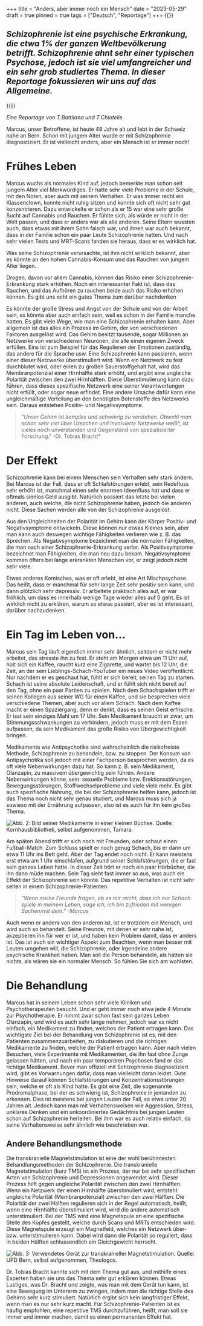 +++
title = "Anders, aber immer noch ein Mensch"
date = "2023-05-29"
draft = true
pinned = true
tags = ["Deutsch", "Reportage"]
+++
{{<lead>}}

## *Schizophrenie ist eine psychische Erkrankung, die etwa 1% der ganzen Weltbevölkerung betrifft. Schizophrenie ahnt sehr einer typischen Psychose, jedoch ist sie viel umfangreicher und ein sehr grob studiertes Thema. In dieser Reportage fokussieren wir uns auf das Allgemeine.*

{{</lead>}}

*Eine Reportage von T.Battilana und T.Chiotelis*

Marcus, unser Betroffene, ist heute 48 Jahre alt und lebt in der Schweiz nahe an Bern. Schon mit jungem Alter wurde er mit Schizophrenie diagnostiziert. Er ist vielleicht anders, aber ein Mensch ist er immer noch!

# Frühes Leben

Marcus wuchs als normales Kind auf, jedoch bemerkte man schon seit jungem Alter viel Merkwürdiges. Er hatte sehr viele Probleme in der Schule, mit den Noten, aber auch mit seinem Verhalten. Er was immer recht ein Klassenclown, konnte nicht ruhig sitzen und konnte sich oft nicht sehr gut konzentrieren. Dazu entwickelte er schon als er 15 war eine sehr große Sucht auf Cannabis und Rauchen. Er fühlte sich, als würde er nicht in der Welt passen, und dass er anders war als alle anderen. Seine Eltern wussten auch, dass etwas mit ihrem Sohn falsch war, und ihnen war auch bekannt, dass in der Familie schon ein paar Leute Schizophrenie hatten. Und nach sehr vielen Tests und MRT-Scans fanden sie heraus, dass er es wirklich hat.

Was seine Schizophrenie verursachte, ist ihm nicht wirklich bekannt, aber es könnte an den hohen Cannabis-Konsum und das Rauchen von jungem Alter liegen.

Drogen, davon vor allem Cannabis, können das Risiko einer Schizophrenie-Erkrankung stark erhöhen. Noch ein interessanter Fakt ist, dass das Rauchen, und das Aufhören zu rauchen beide auch das Risiko erhöhen können. Es gibt uns echt ein gutes Thema zum darüber nachdenken

Es könnte der große Stress und Angst von der Schule und von der Arbeit sein, es könnte aber auch einfach sein, weil es schon in der Familie manche hatten. Es gibt viele Wege, wie man eine Schizophrenie erhalten kann. Aber allgemein ist das alles ein Prozess im Gehirn, der von verschiedenen Faktoren ausgelöst wird. Das Gehirn besitzt tausende, sogar Millionen an Netzwerke von verschiedenen Neuronen, die alle einen eigenen Zweck erfüllen. Eins ist zum Beispiel für das Regulieren der Emotionen zuständig, das andere für die Sprache usw. Eine Schizophrenie kann passieren, wenn einer dieser Netzwerke überstimuliert wird. Wenn ein Netzwerk zu fest durchblutet wird, oder einen zu großen Sauerstoffgehalt hat, wird das Membranpotenzial einer Hirnhälfte stark erhöht, und ergibt eine ungleiche Polarität zwischen den zwei Hirnhälften. Diese Überstimulierung kann dazu führen, dass dieses spezifische Netzwerk eine seiner Verantwortungen nicht erfüllt, oder sogar neue erfindet. Eine andere Ursache dafür kann eine ungleichmäßige Verteilung an den benötigten Botenstoffe des Netzwerks sein. Daraus entstehen Positiv- und Negativsymptome.

> *"Unser Gehirn ist komplex und schwierig zu verstehen. Obwohl man schon sehr viel über Ursachen und involvierte Netzwerke wei*ß*, ist vieles noch unverstanden und Gegenstand von spezialisierter Forschung." -Dr. Tobias Bracht*

# Der Effekt

Schizophrenie kann bei einem Menschen sein Verhalten sehr stark ändern. Bei Marcus ist der Fall, dass er oft Schlafstörungen erlebt, sein Redefluss sehr erhöht ist, manchmal einen sehr enormen Ideenfluss hat und dass er oftmals sinnlos Geld ausgibt. Natürlich passiert das letzte bei vielen anderen, auch welche, die nicht Schizophrenie haben, jedoch die anderen nicht. Diese Sachen werden alle von der Schizophrenie ausgelöst.

Aus den Ungleichheiten der Polarität im Gehirn kann der Körper Positiv- und Negativsymptome entwickeln. Diese können nur etwas Kleines sein, aber man kann auch deswegen wichtige Fähigkeiten verlieren wie z. B. das Sprechen. Als Negativsymptome bezeichnet man die normalen Fähigkeiten, die man nach einer Schizophrenie-Erkrankung verlor. Als Positivsymptome bezeichnet man Fähigkeiten, die man neu dazu bekam. Negativsymptome kommen öfters bei lange erkrankten Menschen vor, er zeigt jedoch nicht sehr viele.

Etwas anderes Komisches, was er oft erlebt, ist eine Art Mischpsychose. Das heißt, dass er manchmal für sehr lange Zeit sehr positiv sein kann, und dann plötzlich sehr depressiv. Er arbeitete praktisch alles auf, er war fröhlich, um dass es innerhalb wenige Tage wieder alles auf 0 geht. Es ist wirklich nicht zu erklären, warum so etwas passiert, aber es ist interessant, darüber nachzudenken.

# Ein Tag im Leben von…

Marcus sein Tag läuft eigentlich immer sehr ähnlich, seitdem er nicht mehr arbeitet, das stresste ihn zu fest. Er steht am Morgen etwa um 11 Uhr auf, holt sich ein Kaffee, raucht kurz eine Zigarette, und wartet bis 12 Uhr, die Zeit, an der sein Lieblings-Schach-YouTuber ein neues Video veröffentlicht. Nur nachdem er es geschaut hat, fühlt er sich bereit, seinen Tag zu starten. Schach ist seine absolute Leidenschaft, und er fühlt sich nicht bereit auf den Tag, ohne ein paar Partien zu spielen. Nach dem Schachspielen trifft er seinen Kollegen aus seiner WG für einen Kaffee, und sie besprechen viele verschiedene Themen, aber auch vor allem Schach. Nach dem Kaffee macht er einen Spaziergang, denn er denkt, dass es seinen Geist erfrische. Er isst sein einziges Mahl um 17 Uhr. Sein Medikament braucht er zwar, um Stimmungsschwankungen zu verhindern, jedoch muss er mit dem Essen aufpassen, da sein Medikament das große Risiko von Übergewichtigkeit bringen.

Medikamente wie Antipsychotika sind wahrscheinlich die risikofreiste Methode, Schizophrenie zu behandeln, bzw. zu stoppen. Der Konsum von Antipsychotika soll jedoch mit einer Fachperson besprochen werden, da es oft viele Nebenwirkungen dazu hat. So kann z. B. sein Medikament, Olanzapin, zu massivem übergewichtig sein führen. Andere Nebenwirkungen könne, sein: sexuelle Probleme bzw. Erektionsstörungen, Bewegungsstörungen, Stoffwechselprobleme und viele viele mehr. Es gibt auch spezifische Nahrung, die bei der Schizophrenie helfen kann, jedoch ist das Thema noch nicht sehr genau studiert, und Marcus muss sich ja sowieso mit der Ernährung aufpassen, also ist es auch für ihn kein großes Thema.

![Abb. 2: Bild seiner Medikamente in einer kleinen Büchse. Quelle: Kornhausbibliothek, selbst aufgenommen, Tamara.](image-min.png)

Am späten Abend trifft er sich noch mit Freunden, oder schaut einen Fußball-Match. Zum Schluss spielt er noch genug Schach, bis er dann um etwa 11 Uhr ins Bett geht. Aber der Tag endet noch nicht. Er kann meistens erst etwa am 1 Uhr einschlafen, aufgrund seiner Schlafstörungen, die er fast sein ganzes Leben hatte. In dieser Zeit hört er noch ein paar Hörbücher, die ihn dann müde machen. Sein Tag sieht fast immer so aus, was auch ein Effekt der Schizophrenie sein könnte. Das repetitive Verhalten ist nicht sehr selten in einem Schizophrenie-Patienten. 

> *"Wenn meine Freunde fragen, ob es mir reicht, dass ich nur Schach spiele in meinem Leben, sage ich, ich bin zufrieden mit wenigen Sachen/mit dem." -Marcus* 

Auch wenn er anders von den anderen ist, ist er trotzdem ein Mensch, und wird auch so behandelt. Seine Freunde, mit denen er sehr nahe ist, akzeptieren ihn für wer er ist, und haben kein Problem damit, dass er anders ist. Das ist auch ein wichtiger Aspekt zum Beachten, wenn man besser mit Leuten umgehen will, die Schizophrenie, oder irgendeine andere psychische Krankheit haben. Man soll die Person behandeln, als hätten sie nichts, als wären sie ein normaler Mensch. So fühlen Sie sich am wohlsten.

# Die Behandlung

Marcus hat in seinem Leben schon sehr viele Kliniken und Psychotherapeuten besucht. Und er geht immer noch etwa jede 4 Monate zur Psychotherapie. Er nimmt zwar schon fast sein ganzes Leben Olanzapin, und wird es auch sehr lange nehmen, jedoch war es nicht einfach, ein Medikament zu finden, welches der Patient ertragen kann. Das wichtigste Ziel bei der Behandlung von Schizophrenie ist es, mit den Patienten zusammenzuarbeiten, zu diskutieren und die richtigen Medikamente zu finden, welche der Patient ertragen kann. Aber nach vielen Besuchen, viele Experimente mit Medikamenten, die ihn fast ohne Zunge gelassen hätten, und nach ein paar temporären Psychosen fand er das richtige Medikament. Bevor man offiziell mit Schizophrenie diagnostiziert wird, gibt es Vorwarnungen dafür, dass man vielleicht daran leidet. Gute Hinweise darauf können Schlafstörungen und Konzentrationsstörungen sein, welche er oft als Kind hatte. Es gibt eine Zeit, die sogenannte Prodromalphase, bei der es schwierig ist, Schizophrenie in jemanden zu erkennen. Dies ist meistens bei jungen Leuten der Fall, so etwa unter 20 Jahren alt. Jedoch kann man mit Verhaltensweisen wie Aggression, Stress, unklares Denken und ein unkoordiniertes Gedächtnis bei jungen Leuten schon auf Schizophrenie herleiten. Bei ihm war es auch relativ einfach, da seine Verhaltensweise sehr ähnlich wie beschrieben war. 

## Andere Behandlungsmethode

Die transkranielle Magnetstimulation ist eine der wohl berühmtesten Behandlungsmethoden der Schizophrenie. Die transkranielle Magnetstimulation (kurz TMS) ist ein Prozess, der nur bei sehr spezifischen Arten von Schizophrenie und Depressionen angewendet wird. Dieser Prozess hilft gegen ungleiche Polarität zwischen den zwei Hirnhälften. Wenn ein Netzwerk der einen Hirnhälfte überstimuliert wird, entsteht ungleiche Polarität (Membranpotenzial) zwischen den zwei Hälften. Die Polarität der zwei Hälften regulieren sich in der Regel automatisch, heißt, wenn eine Hirnhälfte überstimuliert wird, wird die andere automatisch unterstimuliert. Bei der TMS wird eine Magnetspule an eine spezifische Stelle des Kopfes gestellt, welche durch Scans und MRTs entschieden wird. Diese Magnetspule erzeugt ein Magnetfeld, welches ein Netzwerk über- bzw. unterstimulieren kann. Dabei wird dann die Polarität so reguliert, dass in beiden Hälften schlussendlich ein Gleichgewicht herrscht.

![Abb. 3: Verwendetes Gerät zur transkranieller Magnetstimulation. Quelle: UPD Bern, selbst aufgenommen, Theologos.](image-2-min.png)

Dr. Tobias Bracht kannte sich mit dem Thema gut aus, und mithilfe eines Experten haben sie uns das Thema sehr gut erklären können. Etwas Lustiges, was Dr. Bracht und zeigte, was man mit dem Gerät tun kann, ist eine Bewegung im Unterarm zu zwingen, indem man die richtige Stelle des Gehirns sehr kurz stimuliert. Natürlich ergibt sich kein langfristiger Effekt, wenn man es nur sehr kurz macht. Für Schizophrenie-Patienten ist es häufig empfohlen, eine repetitive TMS durchzuführen, heißt, man soll sie immer und immer machen, damit es einen permanenten Effekt hat.